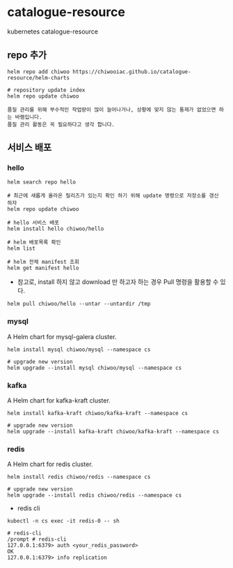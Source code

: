 # catalogue-resource
kubernetes catalogue-resource

## repo 추가
```
helm repo add chiwoo https://chiwooiac.github.io/catalogue-resource/helm-charts

# repository update index
helm repo update chiwoo
```

```
품질 관리를 위해 부수적인 작업량이 많이 늘어나거나, 상황에 맞지 않는 통제가 없었으면 하는 바램입니다.
품질 관리 활동은 꼭 필요하다고 생각 합니다. 

```
## 서비스 배포

### hello
```
helm search repo hello

# 최근에 새롭게 올라온 릴리즈가 있는지 확인 하기 위해 update 명령으로 저장소를 갱신 하자
helm repo update chiwoo

# hello 서비스 배포
helm install hello chiwoo/hello

# helm 배포목록 확인
helm list

# helm 전체 manifest 조회
helm get manifest hello
```
- 참고로, install 하지 않고 download 만 하고자 하는 경우 Pull 명령을 활용할 수 있다.
```
helm pull chiwoo/hello --untar --untardir /tmp
```

### mysql
A Helm chart for mysql-galera cluster.
```
helm install mysql chiwoo/mysql --namespace cs 

# upgrade new version
helm upgrade --install mysql chiwoo/mysql --namespace cs
```

### kafka
A Helm chart for kafka-kraft cluster.
```
helm install kafka-kraft chiwoo/kafka-kraft --namespace cs 

# upgrade new version
helm upgrade --install kafka-kraft chiwoo/kafka-kraft --namespace cs
```

### redis
A Helm chart for redis cluster.

```
helm install redis chiwoo/redis --namespace cs 

# upgrade new version
helm upgrade --install redis chiwoo/redis --namespace cs
```

- redis cli
```
kubectl -n cs exec -it redis-0 -- sh

# redis-cli
/prompt # redis-cli
127.0.0.1:6379> auth <your_redis_password>
OK
127.0.0.1:6379> info replication
```